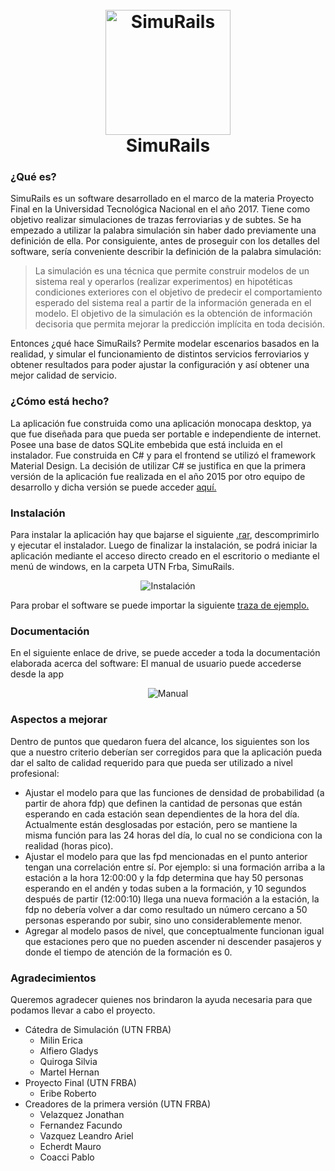 <h1 align="center">
  <br>
  <img src="https://github.com/sfederella/simurails-project/blob/master/Desarrollo/SimuRails/Resources/Logo.png" alt="SimuRails" width="200">
  <br>
  SimuRails
  <br>
</h1>

### ¿Qué es?

SimuRails es un software desarrollado en el marco de la materia Proyecto Final en la Universidad Tecnológica Nacional en el año 2017. Tiene como objetivo realizar simulaciones de trazas ferroviarias y de subtes. Se ha empezado a utilizar la palabra simulación sin haber dado previamente una definición de ella. Por consiguiente, antes de proseguir con los detalles del software, sería conveniente describir la definición de la palabra simulación:

>La simulación es una técnica que permite construir modelos de un sistema real y operarlos (realizar experimentos) en hipotéticas condiciones exteriores con el objetivo de predecir el comportamiento esperado del sistema real a partir de la información generada en el modelo. El objetivo de la simulación es la obtención de información decisoria que permita mejorar la predicción implícita en toda decisión.

Entonces ¿qué hace SimuRails? Permite modelar escenarios basados en la realidad, y simular el funcionamiento de distintos servicios ferroviarios y obtener resultados para poder ajustar la configuración y así obtener una mejor calidad de servicio.

### ¿Cómo está hecho?

La aplicación fue construida como una aplicación monocapa desktop, ya que fue diseñada para que pueda ser portable e independiente de internet. Posee una base de datos SQLite embebida que está incluida en el instalador. Fue construida en C# y para el frontend se utilizó el framework Material Design. La decisión de utilizar C# se justifica en que la primera versión de la aplicación fue realizada en el año 2015 por otro equipo de desarrollo y dicha versión se puede acceder [aquí.](https://github.com/jonathanvgms/ffccsimulacion)

### Instalación

Para instalar la aplicación hay que bajarse el siguiente [.rar](Resources/SimuRails.rar), descomprimirlo y ejecutar el instalador. Luego de finalizar la instalación, se podrá iniciar la aplicación mediante el acceso directo creado en el escritorio o mediante el menú de windows, en la carpeta UTN Frba, SimuRails.
<p align="center">
  <img src="https://raw.githubusercontent.com/sfederella/simurails-project/master/Resources/Demo-Instalacion.gif" alt="Instalación">
</p>

Para probar el software se puede importar la siguiente [traza de ejemplo.](Resources/Mitre.sr)

### Documentación

En el siguiente enlace de drive, se puede acceder a toda la documentación elaborada acerca del software: <insertar drive>
El manual de usuario puede accederse desde la app
<p align="center">
  <img src="https://raw.githubusercontent.com/sfederella/simurails-project/master/Resources/Demo-Manual.gif" alt="Manual">
</p>

### Aspectos a mejorar

Dentro de puntos que quedaron fuera del alcance, los siguientes son los que a nuestro criterio deberían ser corregidos para que la aplicación pueda dar el salto de calidad requerido para que pueda ser utilizado a nivel profesional:
+ Ajustar el modelo para que las funciones de densidad de probabilidad (a partir de ahora fdp) que definen la cantidad de personas que están esperando en cada estación sean dependientes de la hora del día. Actualmente están desglosadas por estación, pero se mantiene la misma función para las 24 horas del día, lo cual no se condiciona con la realidad (horas pico).
+ Ajustar el modelo para que las fpd mencionadas en el punto anterior tengan una correlación entre sí. Por ejemplo: si una formación arriba a la estación a la hora 12:00:00 y la fdp determina que hay 50 personas esperando en el andén y todas suben a la formación, y 10 segundos después de partir (12:00:10) llega una nueva formación a la estación, la fdp no debería volver a dar como resultado un número cercano a 50 personas esperando por subir, sino uno considerablemente menor.
+ Agregar al modelo pasos de nivel, que conceptualmente funcionan igual que estaciones pero que no pueden ascender ni descender pasajeros y donde el tiempo de atención de la formación es 0.

### Agradecimientos

Queremos agradecer quienes nos brindaron la ayuda necesaria para que podamos llevar a cabo el proyecto.

+ Cátedra de Simulación (UTN FRBA) 
    + Milin Erica
    + Alfiero Gladys
    + Quiroga Silvia
    + Martel Hernan
+ Proyecto Final (UTN FRBA)
    + Eribe Roberto
+ Creadores de la primera versión (UTN FRBA)
    + Velazquez Jonathan
    + Fernandez Facundo
    + Vazquez Leandro Ariel
    + Echerdt Mauro
    + Coacci Pablo
